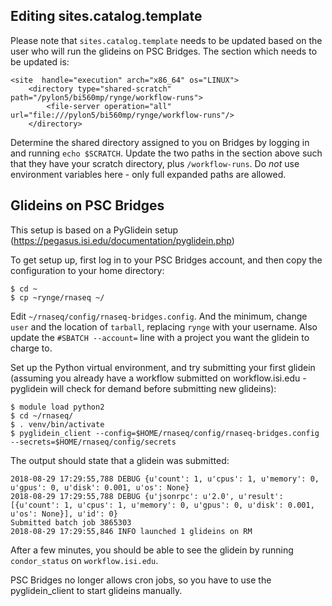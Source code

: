 

## Editing sites.catalog.template

Please note that `sites.catalog.template` needs to be updated based on the user who will run the glideins on PSC Bridges. The section which needs to be updated is:

    <site  handle="execution" arch="x86_64" os="LINUX">
        <directory type="shared-scratch" path="/pylon5/bi560mp/rynge/workflow-runs">
            <file-server operation="all" url="file:///pylon5/bi560mp/rynge/workflow-runs"/>
        </directory>

Determine the shared directory assigned to you on Bridges by logging in and running `echo $SCRATCH`. Update the two paths in the section above such that they have your scratch directory, plus `/workflow-runs`. Do _not_ use environment variables here - only full expanded paths are allowed.


## Glideins on PSC Bridges

This setup is based on a PyGlidein setup (https://pegasus.isi.edu/documentation/pyglidein.php)

To get setup up, first log in to your PSC Bridges account, and then copy the configuration to your home directory:

    $ cd ~
    $ cp ~rynge/rnaseq ~/

Edit `~/rnaseq/config/rnaseq-bridges.config`. And the minimum, change `user` and the location of `tarball`, replacing `rynge` with your username. Also update the `#SBATCH --account=` line with a project you want the glidein to charge to.

Set up the Python virtual environment, and try submitting your first glidein (assuming you already have a workflow submitted on workflow.isi.edu - pyglidein will check for demand before submitting new glideins):

    $ module load python2
    $ cd ~/rnaseq/
    $ . venv/bin/activate
    $ pyglidein_client --config=$HOME/rnaseq/config/rnaseq-bridges.config --secrets=$HOME/rnaseq/config/secrets

The output should state that a glidein was submitted:

    2018-08-29 17:29:55,788 DEBUG {u'count': 1, u'cpus': 1, u'memory': 0, u'gpus': 0, u'disk': 0.001, u'os': None}
    2018-08-29 17:29:55,788 DEBUG {u'jsonrpc': u'2.0', u'result': [{u'count': 1, u'cpus': 1, u'memory': 0, u'gpus': 0, u'disk': 0.001, u'os': None}], u'id': 0}
    Submitted batch job 3865303
    2018-08-29 17:29:55,846 INFO launched 1 glideins on RM

After a few minutes, you should be able to see the glidein by running `condor_status` on `workflow.isi.edu`.

PSC Bridges no longer allows cron jobs, so you have to use the pyglidein_client to start glideins manually.

